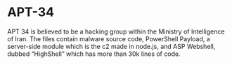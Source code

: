 # APT-34
APT 34 is believed to be a hacking group within the Ministry of Intelligence of Iran.
The files contain malware source code, PowerShell Payload, a server-side module which is the c2 made in node.js, 
and ASP Webshell, dubbed “HighShell” which has more than 30k lines of code.

